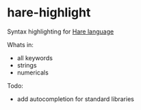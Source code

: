 # hare-highlight

Syntax highlighting for [Hare language](https://harelang.org/)

Whats in:
 * all keywords
 * strings
 * numericals

Todo:
 * add autocompletion for standard libraries